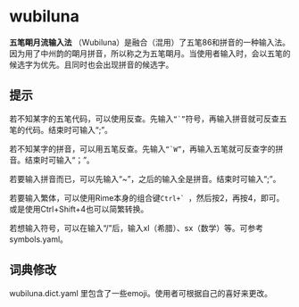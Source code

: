 # wubiluna

**五笔朙月流输入法**
（Wubiluna）是融合（混用）了五笔86和拼音的一种输入法。
因为用了中州韵的朙月拼音，所以称之为五笔朙月。当使用者输入时，会以五笔的候选字为优先。且同时也会出现拼音的候选字。


提示
----
若不知某字的五笔代码，可以使用反查。先输入``“`”``符号，再输入拼音就可反查五笔的代码。结束时可输入“;”。

若不知某字的拼音，可以用五笔反查。先输入``“`W”``，再输入五笔就可反查字的拼音。结束时可输入“；”。

若要输入拼音而已，可以先输入“~”，之后的输入全是拼音。结束时可输入“;”。

若要输入繁体，可以使用Rime本身的组合键``Ctrl+` ``，然后按2，再按4，即可。或是使用Ctrl+Shift+4也可以简繁转换。

若想输入符号，可以在输入“/”后，输入xl（希腊）、sx（数学）等。可参考symbols.yaml。

词典修改
-------
wubiluna.dict.yaml 里包含了一些emoji。使用者可根据自己的喜好来更改。

